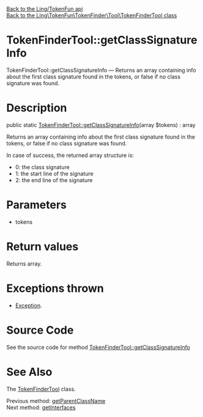 [Back to the Ling/TokenFun api](https://github.com/lingtalfi/TokenFun/blob/master/doc/api/Ling/TokenFun.md)<br>
[Back to the Ling\TokenFun\TokenFinder\Tool\TokenFinderTool class](https://github.com/lingtalfi/TokenFun/blob/master/doc/api/Ling/TokenFun/TokenFinder/Tool/TokenFinderTool.md)


TokenFinderTool::getClassSignatureInfo
================



TokenFinderTool::getClassSignatureInfo — Returns an array containing info about the first class signature found in the tokens, or false if no class signature was found.




Description
================


public static [TokenFinderTool::getClassSignatureInfo](https://github.com/lingtalfi/TokenFun/blob/master/doc/api/Ling/TokenFun/TokenFinder/Tool/TokenFinderTool/getClassSignatureInfo.md)(array $tokens) : array




Returns an array containing info about the first class signature found in the tokens, or false if no class signature was found.

In case of success, the returned array structure is:

- 0: the class signature
- 1: the start line of the signature
- 2: the end line of the signature




Parameters
================


- tokens

    


Return values
================

Returns array.


Exceptions thrown
================

- [Exception](http://php.net/manual/en/class.exception.php).&nbsp;







Source Code
===========
See the source code for method [TokenFinderTool::getClassSignatureInfo](https://github.com/lingtalfi/TokenFun/blob/master/TokenFinder/Tool/TokenFinderTool.php#L256-L282)


See Also
================

The [TokenFinderTool](https://github.com/lingtalfi/TokenFun/blob/master/doc/api/Ling/TokenFun/TokenFinder/Tool/TokenFinderTool.md) class.

Previous method: [getParentClassName](https://github.com/lingtalfi/TokenFun/blob/master/doc/api/Ling/TokenFun/TokenFinder/Tool/TokenFinderTool/getParentClassName.md)<br>Next method: [getInterfaces](https://github.com/lingtalfi/TokenFun/blob/master/doc/api/Ling/TokenFun/TokenFinder/Tool/TokenFinderTool/getInterfaces.md)<br>

